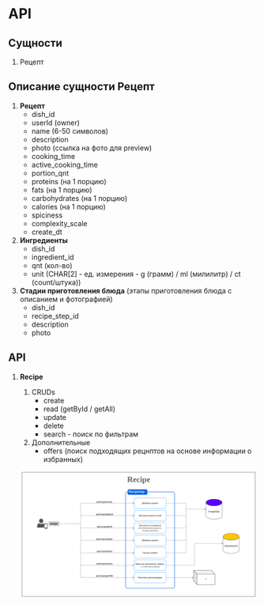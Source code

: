 # API

## Сущности

1. Рецепт

## Описание сущности Рецепт

1. **Рецепт**
   - dish_id 
   - userId (owner)
   - name (6-50 символов)
   - description 
   - photo (ссылка на фото для preview)
   - cooking_time 
   - active_cooking_time 
   - portion_qnt 
   - proteins (на 1 порцию)
   - fats (на 1 порцию)
   - carbohydrates (на 1 порцию)
   - calories (на 1 порцию)
   - spiciness 
   - complexity_scale 
   - create_dt
2. **Ингредиенты** 
   - dish_id
   - ingredient_id
   - qnt (кол-во)
   - unit (CHAR[2] - ед. измерения - g (грамм) / ml (милилитр) / ct (count/штука))
3. **Стадии приготовления блюда** (этапы приготовления блюда с описанием и фотографией)
   - dish_id 
   - recipe_step_id 
   - description 
   - photo

## API

1. **Recipe**
   1. CRUDs
      - create
      - read (getById / getAll)
      - update
      - delete
      - search - поиск по фильтрам
   2. Дополнительные 
      - offers (поиск подходящих рецнптов на основе информации о избранных)
   
   ![api-recipe](api-recipe.png)